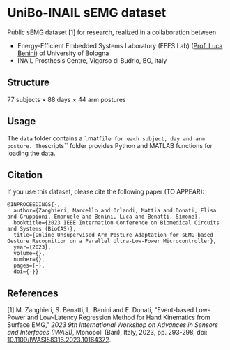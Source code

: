 # UniBo-INAIL sEMG dataset



Public sEMG dataset [1] for research, realized in a collaboration between
- Energy-Efficient Embedded Systems Laboratory (EEES Lab) ([Prof. Luca Benini](https://www.unibo.it/sitoweb/luca.benini/en)) of University of Bologna
- INAIL Prosthesis Centre, Vigorso di Budrio, BO, Italy



## Structure

$`7`$7 subjects $\times$ $`8`$8 days $\times$ $`4`$4 arm postures



## Usage
The ``data`` folder contains a `.mat`` file for each subject, day and arm posture.
The ``scripts`` folder provides Python and MATLAB functions for loading the data.




## Citation
If you use this dataset, please cite the following paper (TO APPEAR):
```
@INPROCEEDINGS{-,
  author={Zanghieri, Marcello and Orlandi, Mattia and Donati, Elisa and Gruppioni, Emanuele and Benini, Luca and Benatti, Simone},
  booktitle={2023 IEEE Internation Conference on Biomedical Circuits and Systems (BioCAS)}, 
  title={Online Unsupervised Arm Posture Adaptation for sEMG-based Gesture Recognition on a Parallel Ultra-Low-Power Microcontroller}, 
  year={2023},
  volume={},
  number={},
  pages={-},
  doi={-}}

```


## References
[1] M. Zanghieri, S. Benatti, L. Benini and E. Donati, "Event-based Low-Power and Low-Latency Regression Method for Hand Kinematics from Surface EMG," _2023 9th International Workshop on Advances in Sensors and Interfaces (IWASI)_, Monopoli (Bari), Italy, 2023, pp. 293-298, doi: [10.1109/IWASI58316.2023.10164372](https://ieeexplore.ieee.org/document/10164372).

